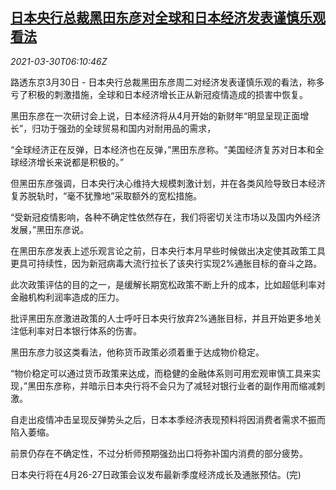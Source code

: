 <!--1617085862000-->
[日本央行总裁黑田东彦对全球和日本经济发表谨慎乐观看法](https://cn.reuters.com/article/kuroda-cautious-upbeat-economy-0330-tues-idCNKBS2BM0GY)
------

<div><i>2021-03-30T06:10:46Z</i></div><p>路透东京3月30日 - 日本央行总裁黑田东彦周二对经济发表谨慎乐观的看法，称多亏了积极的刺激措施，全球和日本经济增长正从新冠疫情造成的损害中恢复。</p><p>黑田东彦在一次研讨会上说，日本经济将从4月开始的新财年“明显呈现正面增长”，归功于强劲的全球贸易和国内对耐用品的需求，</p><p>“全球经济正在反弹，日本经济也在反弹，”黑田东彦称。“美国经济复苏对日本和全球经济增长来说都是积极的。”</p><p>但黑田东彦强调，日本央行决心维持大规模刺激计划，并在各类风险导致日本经济复苏脱轨时，“毫不犹豫地”采取额外的宽松措施。</p><p>“受新冠疫情影响，各种不确定性依然存在，我们将密切关注市场以及国内外经济发展，”黑田东彦说。</p><p>在黑田东彦发表上述乐观言论之前，日本央行本月早些时候做出决定使其政策工具更具可持续性，因为新冠病毒大流行拉长了该央行实现2%通胀目标的奋斗之路。</p><p>此次政策评估的目的之一，是缓解长期宽松政策不断上升的成本，比如超低利率对金融机构利润率造成的压力。</p><p>批评黑田东彦激进政策的人士呼吁日本央行放弃2%通胀目标，并且开始更多地关注低利率对日本银行体系的伤害。</p><p>黑田东彦力驳这类看法，他称货币政策必须着重于达成物价稳定。</p><p>“物价稳定可以通过货币政策来达成，而稳健的金融体系则可用宏观审慎工具来实现，”黑田东彦称，并暗示日本央行将不会只为了减轻对银行业者的副作用而缩减刺激。</p><p>自走出疫情冲击呈现反弹势头之后，日本本季经济表现预料将因消费者需求不振而陷入萎缩。</p><p>前景仍存在不确定性，不过分析师预期强劲出口将弥补国内消费的部分疲势。</p><p>日本央行将在4月26-27日政策会议发布最新季度经济成长及通胀预估。(完)</p>
